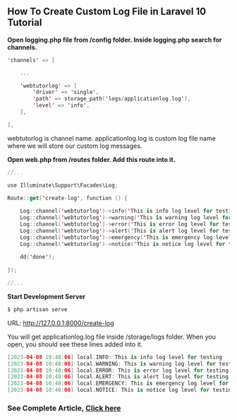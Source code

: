 
## How To Create Custom Log File in Laravel 10 Tutorial


__Open logging.php file from /config folder. Inside logging.php search for channels.__

```swift
'channels' => [

    ...       

    'webtutorlog' => [
        'driver' => 'single',
        'path' => storage_path('logs/applicationlog.log'),
        'level' => 'info',
    ],

],
```

webtutorlog is channel name. applicationlog.log is custom log file name where we will store our custom log messages.

__Open web.php from /routes folder. Add this route into it.__

```swift
//...

use Illuminate\Support\Facades\Log;

Route::get('create-log', function () {
  
    Log::channel('webtutorlog')->info('This is info log level for testing');
    Log::channel('webtutorlog')->warning('This is warning log level for testing');
    Log::channel('webtutorlog')->error('This is error log level for testing');
    Log::channel('webtutorlog')->alert('This is alert log level for testing');
    Log::channel('webtutorlog')->emergency('This is emergency log level for testing');
    Log::channel('webtutorlog')->notice('This is notice log level for testing');
    
    dd('done');
     
});

//...
```


__Start Development Server__

```swift
$ php artisan serve
```

URL: http://127.0.0.1:8000/create-log

You will get applicationlog.log file inside /storage/logs folder. When you open, you should see these lines added into it.

```swift
[2023-04-08 10:48:06] local.INFO: This is info log level for testing  
[2023-04-08 10:48:06] local.WARNING: This is warning log level for testing  
[2023-04-08 10:48:06] local.ERROR: This is error log level for testing  
[2023-04-08 10:48:06] local.ALERT: This is alert log level for testing  
[2023-04-08 10:48:06] local.EMERGENCY: This is emergency log level for testing  
[2023-04-08 10:48:06] local.NOTICE: This is notice log level for testing 
```

### See Complete Article, [Click here](https://onlinewebtutorblog.com/how-to-create-custom-log-file-in-laravel-10-tutorial/)